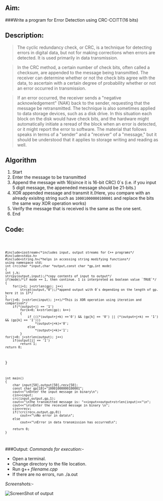 ## Aim:
###Write a program for Error Detection using CRC-CCITT(16 bits)

## Description:

> The cyclic redundancy check, or CRC, is a technique for detecting     
errors in digital data, but not for making corrections when errors are detected. It is used primarily in data transmission. 

> In the CRC method, a certain number of check bits, often called a checksum, are appended to the message being transmitted. The receiver can determine whether or not the check bits agree with the data, to ascertain with a certain degree of probability whether or not an error occurred in transmission.

> If an error occurred, the receiver sends a "negative acknowledgement" (NAK) back to the sender, requesting that the message be retransmitted.
The technique is also sometimes applied to data storage devices, such as a disk drive. In this situation each block on the disk would have check bits, and the hardware might automatically initiate a reread of the block when an error is detected, or it might report the error to software. The material that follows speaks in terms of a "sender" and a "receiver" of a "message," but it should be understood that it applies to storage writing and reading as well.

> 	

## Algorithm
1. Start
2. Enter the message to be transmitted
3. Append the message with 16(since it is 16-bit CRC) 0`s (i.e. if you input 5 digit message, the appeneded message should be 21-bits.)
4. XOR appended message and transmit it.(Here, you compare with an already exisitng string such as `10001000000100001` and replace the bits the same way XOR operation works)
5. Verify the message that is received is the same as the one sent.
6. End 

## Code:
<code>

    #include<iostream>/*includes input, output streams for C++ programs*/
    #include<stdio.h>
    #include<string.h>/*helps in accessing string modifying functions*/
    using namespace std;
    int crc(char *input,char *output,const char *gp,int mode)
    {
	int j,k;
	strcpy(output,input);/*copy contents of input to output*/
	if(mode)/*if mode == 1, then continue. 1 is interpreted as boolean value `TRUE`*/
	{
		for(j=1; j<strlen(gp); j++) 
			strcat(output,"0");/*append output with 0`s depending on the length of gp. here it is 17*/
	}
	for(j=0; j<strlen(input); j++)/*This is XOR operation using iteration and comparison*/
		if(*(output+j) == '1')
			for(k=0; k<strlen(gp); k++)
			{
				if (((*(output+j+k) =='0') && (gp[k] == '0') ||	(*(output+j+k) == '1') && (gp[k] == '1'))) 
					*(output+j+k)='0';
				else
					*(output+j+k)='1';
			}
	for(j=0; j<strlen(output); j++)
		if(output[j] == '1')
			return 1;
	return 0;
}

	int main()
	{
		char input[50],output[50],recv[50];
		const char gp[18]="10001000000100001";
		cout<<"\nEnter the input message in binary\n";
		cin>>input;
		crc(input,output,gp,1);
		cout<<"\nThe transmitted message is: "<<input<<output+strlen(input)<<"\n";
		cout<<"\n\nEnter the recevied message in binary \n";
		cin>>recv;
		if(!crc(recv,output,gp,0))
			cout<<"\nNo error in data\n";
		else
			cout<<"\nError in data transmission has occurred\n";
	
		return 0;
	}
</code>

###Output:
*Commands for execution:-*

* Open a terminal.
* Change directory to the file location.
* Run g++ *filename.cpp* 
* If there are no errors, run ./a.out

*Screenshots:-*

![ScreenShot of output](crc.png)
